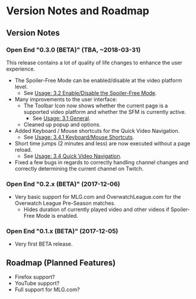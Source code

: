 # Version Notes and Roadmap

## Version Notes

### Open End "0.3.0 (BETA)" (TBA, ~2018-03-31)

This release contains a lot of quality of life changes to enhance the user experience.

- The Spoiler-Free Mode can be enabled/disable at the video platform level.
  - See [Usage: 3.2 Enable/Disable the Spoiler-Free Mode](README.md#32-enabledisable-the-spoiler-free-mode).
- Many improvements to the user interface:
  - The Toolbar Icon now shows whether the current page is a supported video platform and whether the SFM is currently active.
    - See [Usage: 3.1 General](README.md#31-general). 
  - Cleaned up popup and options.
- Added Keyboard / Mouse shortcuts for the Quick Video Navigation.
  - See [Usage: 3.4.1 Keyboard/Mouse Shortcuts](README.md#341-keyboardmouse-shortcuts).
- Short time jumps (2 minutes and less) are now executed without a page reload.
  - See [Usage: 3.4 Quick Video Navigation](README.md#34-quick-video-navigation).
- Fixed a few bugs in regards to correctly handling channel changes and correctly determining the current channel on Twitch.

### Open End "0.2.x (BETA)" (2017-12-06)
- Very basic support for MLG.com and OverwatchLeague.com for the Overwatch League Pre-Season matches.
  - Hides duration of currently played video and other videos if Spoiler-Free Mode is enabled.
  
### Open End "0.1.x (BETA)" (2017-12-05)
- Very first BETA release.


## Roadmap (Planned Features)
- Firefox support?
- YouTube support?
- Full support for MLG.com?